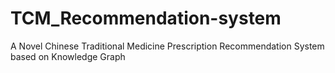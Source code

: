 # TCM_Recommendation-system
A Novel Chinese Traditional Medicine Prescription Recommendation System based on Knowledge Graph
